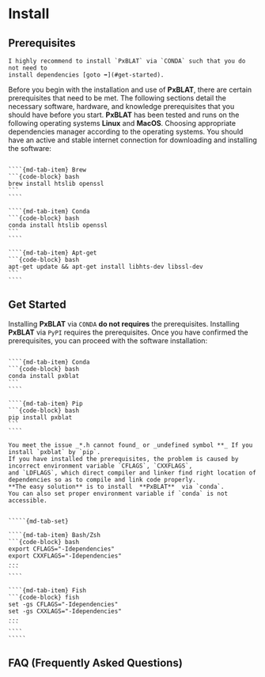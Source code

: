 # Install

## **Prerequisites**

```{tip}
I highly recommend to install `PxBLAT` via `CONDA` such that you do not need to
install dependencies [goto ➡️](#get-started).
```

Before you begin with the installation and use of **PxBLAT**, there are certain prerequisites that need to be met.
The following sections detail the necessary software, hardware, and knowledge prerequisites that you should have before you start.
**PxBLAT** has been tested and runs on the following operating systems **Linux** and **MacOS**.
Choosing appropriate dependencies manager according to the operating systems.
You should have an active and stable internet connection for downloading and installing the software:

`````{md-tab-set}

````{md-tab-item} Brew
```{code-block} bash
brew install htslib openssl
```
````

````{md-tab-item} Conda
```{code-block} bash
conda install htslib openssl
```
````

````{md-tab-item} Apt-get
```{code-block} bash
apt-get update && apt-get install libhts-dev libssl-dev
```
````

`````

## **Get Started**

Installing **PxBLAT** via `CONDA` **do not requires** the prerequisites.
Installing **PxBLAT** via `PyPI` requires the prerequisites.
Once you have confirmed the prerequisites, you can proceed with the software installation:

`````{md-tab-set}

````{md-tab-item} Conda
```{code-block} bash
conda install pxblat
```
````

````{md-tab-item} Pip
```{code-block} bash
pip install pxblat
```
````

`````

``````{warning}
You meet the issue _*.h cannot found_ or _undefined symbol **_ If you install `pxblat` by `pip`.
If you have installed the prerequisites, the problem is caused by incorrect environment variable `CFLAGS`, `CXXFLAGS`,
and `LDFLAGS`, which direct compiler and linker find right location of
dependencies so as to compile and link code properly.
**The easy solution** is to install  **PxBLAT**  via `conda`.
You can also set proper environment variable if `conda` is not accessible.


`````{md-tab-set}

````{md-tab-item} Bash/Zsh
```{code-block} bash
export CFLAGS="-Idependencies"
export CXXFLAGS="-Idependencies"
...
```
````

````{md-tab-item} Fish
```{code-block} fish
set -gs CFLAGS="-Idependencies"
set -gs CXXLAGS="-Idependencies"
...
```
````
`````

``````

## **FAQ (Frequently Asked Questions)**
